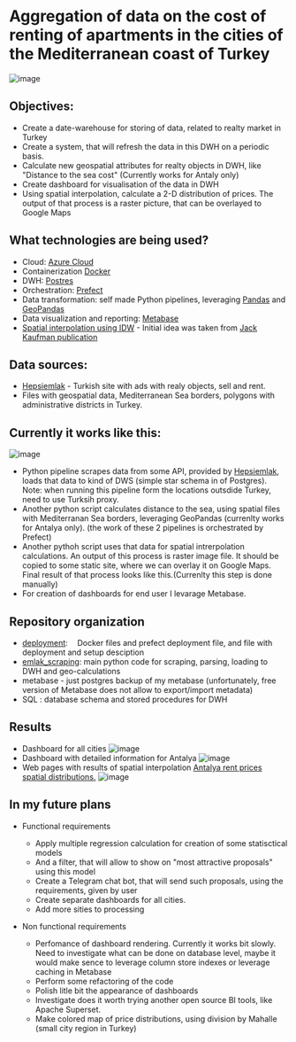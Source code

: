 # Aggregation of data on the cost of renting of apartments in the cities of the Mediterranean coast of Turkey
![image](https://user-images.githubusercontent.com/20965831/229925996-f877ad63-d7dd-4bc9-9794-7282270faa82.png)



## Objectives:
 - Create a date-warehouse for storing of data, related to realty market in Turkey
 - Create a system, that will refresh the data in this DWH on a periodic basis.
 - Calculate new geospatial attributes for realty objects in DWH, like "Distance to the sea cost" (Currently works for Antaly only)
 - Create dashboard for visualisation of the data in DWH
 - Using spatial interpolation, calculate a 2-D distribution  of prices. The output of that process is a raster picture, that can be overlayed to Google Maps


## What technologies are being used?
- Cloud: [Azure Cloud](https://cloud.google.com)
- Containerization [Docker](https://www.docker.com
)
- DWH: [Postres](https://www.postgresql.org/)
- Orchestration: [Prefect](https://www.prefect.io/)
- Data transformation: self made Python pipelines, leveraging [Pandas](https://pandas.pydata.org/) and [GeoPandas](https://geopandas.org)
- Data visualization and reporting: [Metabase](https://www.metabase.com/)
- [Spatial interpolation using IDW](https://gisgeography.com/inverse-distance-weighting-idw-interpolation/) - Initial idea was taken from [Jack Kaufman publication](https://www.jefftk.com/p/updated-boston-apartment-price-maps)

## Data sources:
- [Hepsiemlak](https://www.hepsiemlak.com/) - Turkish site with ads with realy objects, sell and rent.
- Files with geospatial data, Mediterranean Sea borders, polygons with administrative districts in Turkey.

## Currently it works like this:
![image](https://user-images.githubusercontent.com/20965831/229867093-2f5571a2-49bc-4d36-a0c7-0339d612a0a0.png)

- Python pipeline scrapes data from some API, provided by [Hepsiemlak](https://www.hepsiemlak.com/), loads that data to kind of DWS (simple star schema in of Postgres). Note: when running this pipeline form the locations outsdide Turkey, need to use Turksih proxy.
- Another python script calculates distance to the sea, using spatial files with  Mediterranan Sea borders, leveraging GeoPandas (currenlty works for Antalya only).
(the work of these 2 pipelines is orchestrated by Prefect)
- Another pythoh script uses that data for spatial intrerpolation calculations. An output of this process is raster image file. It should be copied to some static site, where we can overlay it on Google Maps. Final result of that process looks like this.(Currenlty this step is done manually)
 - For creation of dashboards for end user I levarage Metabase.


## Repository organization
-  [deployment](deployment/README.md):
    &ensp;&thinsp; Docker files and prefect deployment file, and file with deployment and setup desciption
 - [emlak_scraping](emlak_scraping/README.md): main python code for scraping, parsing, loading to DWH and geo-calculations
 -  metabase - just postgres backup of my metabase (unfortunately, free version of Metabase does not allow to export/import metadata)
 -  SQL : database schema and stored procedures for DWH

## Results
- Dashboard for all cities
![image](https://user-images.githubusercontent.com/20965831/229874671-cb6bca21-ef77-43cb-b83a-9af48d512043.png)
 &ensp;&thinsp;
- Dashboard with detailed information for Antalya
![image](https://user-images.githubusercontent.com/20965831/229874237-028dc808-3fd5-482b-8272-db36e89a8bf8.png)
 &ensp;&thinsp;
 - Web pages with results of spatial interpolation
 [Antalya rent prices spatial distributions.](https://dmitriik.github.io/RealtyEstimation/Antalya/)
![image](https://user-images.githubusercontent.com/20965831/229874912-acdd7cd4-684b-432f-a618-340ba612b04d.png)

## In my future plans
- Functional requirements
  - Apply multiple regression calculation for creation of some statisctical models
  - And a filter, that will allow to show on "most attractive proposals" using this model
  - Create a Telegram chat bot, that will send such proposals, using the requirements, given by user
  - Create separate dashboards for all cities.
  -  Add more sities to processing

- Non functional requirements
  - Perfomance of dashboard rendering. Currently it works bit slowly. Need to investigate what can be done on database level, maybe it would make sence to leverage column store indexes or leverage caching in Metabase
  - Perform some refactoring of the code
  - Polish litle bit the appearance of dashboards
  - Investigate does it worth trying another open source BI tools, like Apache Superset.
  - Make colored map of price distributions, using division by Mahalle (small city region in Turkey)


    
